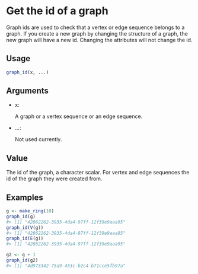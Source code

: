 # Get the id of a graph

Graph ids are used to check that a vertex or edge sequence belongs to a
graph. If you create a new graph by changing the structure of a graph,
the new graph will have a new id. Changing the attributes will not
change the id.

## Usage

``` r
graph_id(x, ...)
```

## Arguments

- x:

  A graph or a vertex sequence or an edge sequence.

- ...:

  Not used currently.

## Value

The id of the graph, a character scalar. For vertex and edge sequences
the id of the graph they were created from.

## Examples

``` r
g <- make_ring(10)
graph_id(g)
#> [1] "42862262-3935-4da4-97ff-12f39e9aaa95"
graph_id(V(g))
#> [1] "42862262-3935-4da4-97ff-12f39e9aaa95"
graph_id(E(g))
#> [1] "42862262-3935-4da4-97ff-12f39e9aaa95"

g2 <- g + 1
graph_id(g2)
#> [1] "4d973342-75a9-453c-b2c4-b71cce5fb97a"
```
